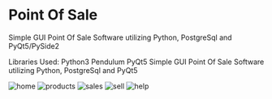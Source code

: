 # Point Of Sale
 Simple GUI Point Of Sale Software utilizing Python, PostgreSql and PyQt5/PySide2

 Libraries Used:
    Python3
    Pendulum
    PyQt5
 Simple GUI Point Of Sale Software utilizing Python, PostgreSql and PyQt5
 
![home](https://user-images.githubusercontent.com/44490960/65997279-be97d580-e4a1-11e9-9de5-5fde859eec7a.PNG)
![products](https://user-images.githubusercontent.com/44490960/65997281-be97d580-e4a1-11e9-80d1-7de4333c90dc.PNG)
![sales](https://user-images.githubusercontent.com/44490960/65997282-bf306c00-e4a1-11e9-988d-520e281e781c.PNG)
![sell](https://user-images.githubusercontent.com/44490960/65997284-bf306c00-e4a1-11e9-901a-4f96960aa789.PNG)
![help](https://user-images.githubusercontent.com/44490960/65997285-bfc90280-e4a1-11e9-8caf-d2772d09346d.PNG)
